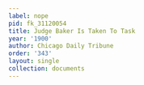 ```yaml
---
label: nope
pid: fk_31120054
title: Judge Baker Is Taken To Task
year: '1900'
author: Chicago Daily Tribune
order: '343'
layout: single
collection: documents
---
```

